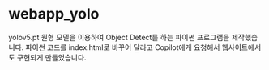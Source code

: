 # webapp_yolo
yolov5.pt 원형 모델을 이용하여 Object Detect를 하는 파이썬 프로그램을 제작했습니다.
파이썬 코드를 index.html로 바꾸어 달라고 Copilot에게 요청해서 웹사이트에서도 구현되게 만들었습니다.
